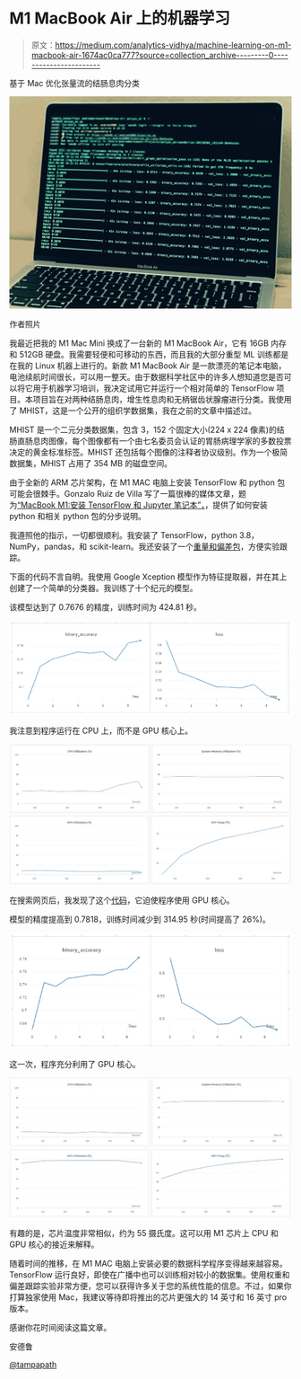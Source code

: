 # M1 MacBook Air 上的机器学习

> 原文：<https://medium.com/analytics-vidhya/machine-learning-on-m1-macbook-air-1674ac0ca777?source=collection_archive---------0----------------------->

基于 Mac 优化张量流的结肠息肉分类

![](img/364dce560c9b0ebc6d7cc6962d56c987.png)

作者照片

我最近把我的 M1 Mac Mini 换成了一台新的 M1 MacBook Air，它有 16GB 内存和 512GB 硬盘。我需要轻便和可移动的东西，而且我的大部分重型 ML 训练都是在我的 Linux 机器上进行的。新款 M1 MacBook Air 是一款漂亮的笔记本电脑，电池续航时间很长，可以用一整天。由于数据科学社区中的许多人想知道您是否可以将它用于机器学习培训，我决定试用它并运行一个相对简单的 TensorFlow 项目。本项目旨在对两种结肠息肉，增生性息肉和无柄锯齿状腺瘤进行分类。我使用了 MHIST，这是一个公开的组织学数据集，我在之前的文章中描述过。

MHIST 是一个二元分类数据集，包含 3，152 个固定大小(224 x 224 像素)的结肠直肠息肉图像，每个图像都有一个由七名委员会认证的胃肠病理学家的多数投票决定的黄金标准标签。MHIST 还包括每个图像的注释者协议级别。作为一个极简数据集，MHIST 占用了 354 MB 的磁盘空间。

由于全新的 ARM 芯片架构，在 M1 MAC 电脑上安装 TensorFlow 和 python 包可能会很棘手。Gonzalo Ruiz de Villa 写了一篇很棒的媒体文章，题为[“MacBook M1:安装 TensorFlow 和 Jupyter 笔记本”，](/gft-engineering/macbook-m1-tensorflow-on-jupyter-notebooks-6171e1f48060)，提供了如何安装 python 和相关 python 包的分步说明。

我遵照他的指示，一切都很顺利。我安装了 TensorFlow，python 3.8，NumPy，pandas，和 scikit-learn。我还安装了一个[重量和偏差包](https://wandb.ai/site)，方便实验跟踪。

下面的代码不言自明。我使用 Google Xception 模型作为特征提取器，并在其上创建了一个简单的分类器。我训练了十个纪元的模型。

该模型达到了 0.7676 的精度，训练时间为 424.81 秒。

![](img/aad49b2eddafade0af99445b417edc74.png)

我注意到程序运行在 CPU 上，而不是 GPU 核心上。

![](img/8a970055250db3a2c94cd90e0b3c9545.png)![](img/125be90dd02b321bea95de6f0ce889e9.png)

在搜索网页后，我发现了这个[代码](https://wandb.ai/vanpelt/m1-benchmark/reports/Can-Apple-s-M1-help-you-train-models-faster-cheaper-than-NVIDIA-s-V100---VmlldzozNTkyMzg)，它迫使程序使用 GPU 核心。

模型的精度提高到 0.7818，训练时间减少到 314.95 秒(时间提高了 26%)。

![](img/6bcd15ffec9f4c15163125d6290776a8.png)

这一次，程序充分利用了 GPU 核心。

![](img/702f4013c86f78f2b072b691aff65bea.png)![](img/ab0058daa23d4fd6d3f172af51511755.png)

有趣的是，芯片温度非常相似，约为 55 摄氏度。这可以用 M1 芯片上 CPU 和 GPU 核心的接近来解释。

随着时间的推移，在 M1 MAC 电脑上安装必要的数据科学程序变得越来越容易。TensorFlow 运行良好，即使在广播中也可以训练相对较小的数据集。使用权重和偏差跟踪实验非常方便，您可以获得许多关于您的系统性能的信息。不过，如果你打算独家使用 Mac，我建议等待即将推出的芯片更强大的 14 英寸和 16 英寸 pro 版本。

感谢你花时间阅读这篇文章。

安德鲁

[@tampapath](http://twitter.com/tampapath)
